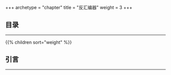 +++
archetype = "chapter"
title = "反汇编器"
weight = 3
+++
## 目录
<hr>
{{% children sort="weight" %}}

## 引言
<hr>
